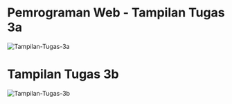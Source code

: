 # Pemrograman Web - Tampilan Tugas 3a
![Tampilan-Tugas-3a](https://user-images.githubusercontent.com/71370641/134008404-67c1daec-53a3-4fad-ae6a-54adf3117a9d.png)


# Tampilan Tugas 3b
![Tampilan-Tugas-3b](https://user-images.githubusercontent.com/71370641/134008486-d5fe2dc8-11e3-42de-9615-52b21dc57724.png)
